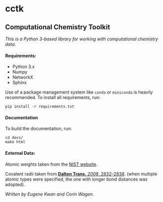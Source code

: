 # cctk
## Computational Chemistry Toolkit

*This is a Python 3-based library for working with computational chemistry data*.

#### Requirements:
* Python 3.x
* Numpy
* NetworkX
* Sphinx

Use of a package management system like `conda` or `miniconda` is heavily recommended. To install all requirements, run:

```
pip install -r requirements.txt
```

#### Documentation

To build the documentation, run: 

```
cd docs/
make html
```

#### External Data:

Atomic weights taken from the [NIST website](https://physics.nist.gov/cgi-bin/Compositions/stand_alone.pl?ele=&all=all&ascii=ascii2&isotype=some). 

Covalent radii taken from [**Dalton Trans.** *2008*, 2832&ndash;2838](https://pubs.rsc.org/en/content/articlelanding/2008/dt/b801115j#!divAbstract). (when multiple atomic types were specified, the one with longer bond distances was adopted).

*Written by Eugene Kwan and Corin Wagen.*
